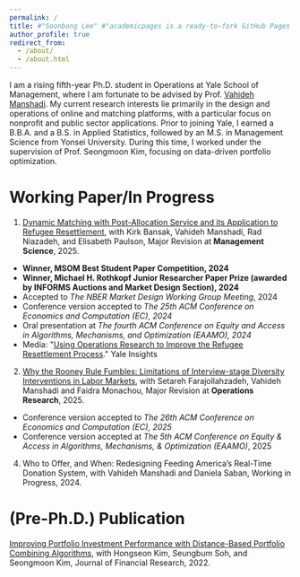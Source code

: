 ```yaml
---
permalink: /
title: #"Soonbong Lee" #"academicpages is a ready-to-fork GitHub Pages template for academic personal websites"
author_profile: true
redirect_from: 
  - /about/
  - /about.html
---
```


I am a rising fifth-year Ph.D. student in Operations at Yale School of Management, where I am fortunate to be advised by Prof. [Vahideh Manshadi](https://vahideh-manshadi.com/). My current research interests lie primarily in the design and operations of online and matching platforms, with a particular focus on nonprofit and public sector applications. Prior to joining Yale, I earned a B.B.A. and a B.S. in Applied Statistics, followed by an M.S. in Management Science from Yonsei University. During this time, I worked under the supervision of Prof. Seongmoon Kim, focusing on  data-driven portfolio optimization.


Working Paper/In Progress
======
1. [Dynamic Matching with Post-Allocation Service and its Application to Refugee Resettlement](https://papers.ssrn.com/sol3/papers.cfm?abstract_id=4748762), with Kirk Bansak, Vahideh Manshadi, Rad Niazadeh, and Elisabeth Paulson, Major Revision at **Management Science**, 2025.
- **Winner, MSOM Best Student Paper Competition, 2024** 
- **Winner, Michael H. Rothkopf Junior Researcher Paper Prize (awarded by INFORMS Auctions and Market Design Section), 2024**
- Accepted to *The NBER Market Design Working Group Meeting*, 2024
- Conference version accepted to *The 25th ACM Conference on Economics and Computation (EC), 2024*
- Oral presentation at *The fourth ACM Conference on Equity and Access in Algorithms, Mechanisms, and Optimization (EAAMO), 2024*
- Media: "[Using Operations Research to Improve the Refugee Resettlement Process](https://insights.som.yale.edu/insights/using-operations-research-to-improve-the-refugee-resettlement-process)." Yale Insights

2. [Why the Rooney Rule Fumbles: Limitations of Interview-stage Diversity Interventions in Labor Markets](https://papers.ssrn.com/sol3/papers.cfm?abstract_id=5179386), with Setareh Farajollahzadeh, Vahideh Manshadi and Faidra Monachou, Major Revision at **Operations Research**, 2025.
- Conference version accepted to *The 26th ACM Conference on Economics and Computation (EC), 2025*
- Conference version accepted at *The 5th ACM Conference on Equity & Access in Algorithms, Mechanisms, & Optimization (EAAMO)*, 2025

4. Who to Offer, and When: Redesigning Feeding America’s Real-Time Donation System, with Vahideh Manshadi and Daniela Saban, Working in Progress, 2024.
   
(Pre-Ph.D.) Publication
=====
[Improving Portfolio Investment Performance with Distance-Based Portfolio Combining Algorithms](https://onlinelibrary.wiley.com/doi/full/10.1111/jfir.12303), with Hongseon Kim, Seungbum Soh, and Seongmoon Kim, Journal of Financial Research, 2022.
